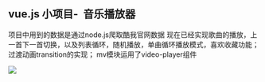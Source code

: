 ## vue.js 小项目-  音乐播放器

项目中用到的数据是通过node.js爬取酷我官网数据
现在已经实现歌曲的播放，上一首下一首切换，以及列表循环，随机播放，单曲循环播放模式，喜欢收藏功能；
过渡动画transition的实现；
mv模块运用了video-player组件

![](shuipingZheng.github.io/static/img/20180416172201.png)


